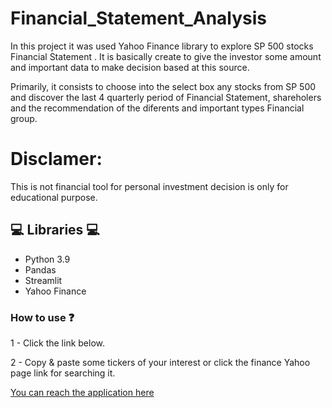 # Financial_Statement_Analysis

In this project it was used Yahoo Finance library to explore SP 500 stocks Financial Statement . It is basically create to give the investor some amount and important data to make decision based at this source.

Primarily, it consists to choose into the select box any stocks from SP 500 and discover the last 4 quarterly period of Financial Statement,  shareholers and the recommendation of the diferents and important types Financial group.

# Disclamer: #

This is not financial tool for personal investment decision is only for educational purpose.

## 💻 Libraries 💻
* Python 3.9
* Pandas
* Streamlit
* Yahoo Finance

### How to use ❓

1 - Click the link below.

2 - Copy & paste some tickers of your interest or click the finance Yahoo page link for searching it.

[You can reach the application here](https://williamanalytics-financial-statement-analysis-main-oguglx.streamlitapp.com/)
